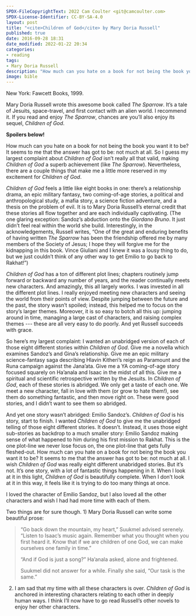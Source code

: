 ```yaml
---
SPDX-FileCopyrightText: 2022 Cam Coulter <git@camcoulter.com>
SPDX-License-Identifier: CC-BY-SA-4.0
layout: post
title: "<cite>Children of God</cite> by Mary Doria Russell"
published: true
date: 2016-09-28 18:31
date_modified: 2022-01-22 20:34
categories:
- reading
tags:
- Mary Doria Russell
description: "How much can you hate on a book for not being the book you want it to be?"
image: bible
---
```


<p class="bookinfo">New York: Fawcett Books, 1999.</p>

Mary Doria Russell wrote this awesome book called <cite>The Sparrow</cite>. It’s a tale of Jesuits, space-travel, and first contact with an alien world. I recommend it. If you read and enjoy <cite>The Sparrow</cite>, chances are you’ll also enjoy its sequel, <cite>Children of God</cite>.

<strong>Spoilers below!</strong>

How much can you hate on a book for not being the book you want it to be? It seems to me that the answer has got to be: not much at all. So I guess my largest complaint about <cite>Children of God</cite> isn’t really all that valid, making <cite>Children of God</cite> a superb achievement (like <cite>The Sparrow</cite>). Nevertheless, there are a couple things that make me a little more reserved in my excitement for <cite>Children of God</cite>.

<cite>Children of God</cite> feels a little like eight books in one: there’s a relationship drama, an epic military fantasy, two coming-of-age stories, a political and anthropological study, a mafia story, a science fiction adventure, and a thesis on the problem of evil. It is to Mary Doria Russell’s eternal credit that these stories all flow together and are each individually captivating. (The one glaring exception: Sandoz’s abduction onto the <i>Giordano Bruno</i>. It just didn’t feel real within the world she build. Interestingly, in the acknowledgements, Russell writes, “One of the great and enduring benefits of having written <cite>The Sparrow</cite> has been the friendship offered me by many members of the Society of Jesus; I hope they will forgive me for the kidnapping in this book. Vince Giuliani and I knew it was a lousy thing to do, but we just couldn’t think of any other way to get Emilio to go back to Rakhat!”)

<cite>Children of God</cite> has a ton of different plot lines; chapters routinely jump forward or backward any number of years, and the reader continually meets new characters. And amazingly, this all largely works. I was invested in all the different plot lines. I really enjoyed meeting new characters and seeing the world from their points of view. Despite jumping between the future and the past, the story wasn’t spoiled; instead, this helped me to focus on the story’s larger themes. Moreover, it is so easy to botch all this up: jumping around in time, managing a large cast of characters, and raising complex themes --- these are all very easy to do poorly. And yet Russell succeeds with grace.

So here’s my largest complaint: I wanted an unabridged version of each of those eight different stories within <cite>Children of God</cite>. Give me a novella which examines Sandoz’s and Gina’s relationship. Give me an epic military science-fantasy saga describing Hlavin Kitheri’s reign as Paramount and the Runa campaign against the Jana’ata. Give me a YA coming-of-age story focused squarely on Ha’anala and Isaac in the midst of all this. Give me a spiritual and scientific retrospective written by the Jesuits. In <cite>Children of God</cite>, each of these stories is abridged. We only get a taste of each one. We meet a new character, fall in love with them (or grow to hate them!), see them do something fantastic, and then move right on. These were good stories, and I didn’t want to see them so abridged.

And yet one story wasn’t abridged: Emilio Sandoz’s. <cite>Children of God</cite> is his story, start to finish. I wanted <cite>Children of God</cite> to give me the unabridged telling of those eight different stories. It doesn’t. Instead, it uses those eight sub-stories as backdrop to a much smaller story: Emilio Sandoz making sense of what happened to him during his first mission to Rakhat. This is the one plot-line we never lose focus on, the one plot-line that gets fully fleshed-out. How much can you hate on a book for not being the book you want it to be? It seems to me that the answer has got to be: not much at all. I wish <cite>Children of God</cite> was really eight different unabridged stories. But it’s not. It’s one story, with a lot of fantastic things happening in it. When I look at it in this light, <cite>Children of God</cite> is beautifully complete. When I don’t look at it in this way, it feels like it is trying to do too many things at once.

I loved the character of Emilio Sandoz, but I also loved all the other characters and wish I had had more time with each of them.

Two things are for sure though. 1) Mary Doria Russell can write some beautiful prose:

<blockquote>

<p>“Go back down the mountain, my heart,” Suukmel advised serenely. “Listen to Isaac’s music again. Remember what you thought when you first heard it. Know that if we are children of one God, we can make ourselves one family in time.”</p>

<p>“And if God is just a song?” Ha’anala asked, alone and frightened.</p>

<p>Suukmel did not answer for a while. Finally she said, “Our task is the same.”</p>

</blockquote>

2) I am sad that my time with all these characters is over. <cite>Children of God</cite> is anchored in interesting characters relating to each other in deeply human ways. I think I’ll now have to go read Russell’s other novels to enjoy her other characters.
